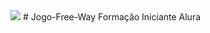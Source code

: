 <img src="https://user-images.githubusercontent.com/94863345/260996154-c02c5a2a-5b95-4ecd-821c-6d74cdd893e7.gif">
# Jogo-Free-Way
 Formação Iniciante Alura 
